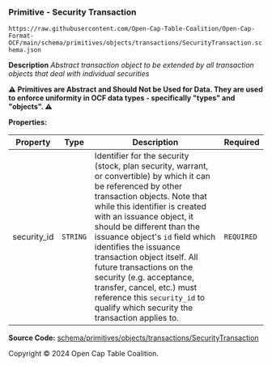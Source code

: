 ### Primitive - Security Transaction

`https://raw.githubusercontent.com/Open-Cap-Table-Coalition/Open-Cap-Format-OCF/main/schema/primitives/objects/transactions/SecurityTransaction.schema.json`

**Description** _Abstract transaction object to be extended by all transaction objects that deal with individual securities_

**:warning: Primitives are Abstract and Should Not be Used for Data. They are used to enforce uniformity in OCF data types - specifically "types" and "objects". :warning:**

**Properties:**

| Property    | Type     | Description                                                                                                                                                                                                                                                                                                                                                                                                                                                                                                 | Required   |
| ----------- | -------- | ----------------------------------------------------------------------------------------------------------------------------------------------------------------------------------------------------------------------------------------------------------------------------------------------------------------------------------------------------------------------------------------------------------------------------------------------------------------------------------------------------------- | ---------- |
| security_id | `STRING` | Identifier for the security (stock, plan security, warrant, or convertible) by which it can be referenced by other transaction objects. Note that while this identifier is created with an issuance object, it should be different than the issuance object's `id` field which identifies the issuance transaction object itself. All future transactions on the security (e.g. acceptance, transfer, cancel, etc.) must reference this `security_id` to qualify which security the transaction applies to. | `REQUIRED` |

**Source Code:** [schema/primitives/objects/transactions/SecurityTransaction](../../../../../../schema/primitives/objects/transactions/SecurityTransaction.schema.json)

Copyright © 2024 Open Cap Table Coalition.
